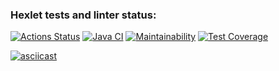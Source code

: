 ### Hexlet tests and linter status:
[![Actions Status](https://github.com/pythagoreantree/java-project-lvl2/workflows/hexlet-check/badge.svg)](https://github.com/pythagoreantree/java-project-lvl2/actions)
[![Java CI](https://github.com/pythagoreantree/java-project-lvl2/actions/workflows/java-ci.yml/badge.svg?branch=main)](https://github.com/pythagoreantree/java-project-lvl2/actions/workflows/java-ci.yml)
[![Maintainability](https://api.codeclimate.com/v1/badges/e3ff197af270378a358d/maintainability)](https://codeclimate.com/github/pythagoreantree/java-project-lvl2/maintainability)
[![Test Coverage](https://api.codeclimate.com/v1/badges/e3ff197af270378a358d/test_coverage)](https://codeclimate.com/github/pythagoreantree/java-project-lvl2/test_coverage)

[![asciicast](https://asciinema.org/a/uparWPMXs3GrK7UCOp35VJEqe.svg)](https://asciinema.org/a/uparWPMXs3GrK7UCOp35VJEqe)

